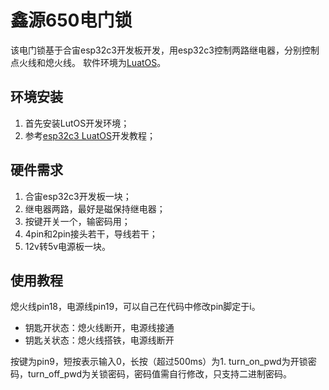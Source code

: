 # 鑫源650电门锁

该电门锁基于合宙esp32c3开发板开发，用esp32c3控制两路继电器，分别控制点火线和熄火线。
软件环境为[LuatOS](https://wiki.luatos.com/index.html)。

## 环境安装
1. 首先安装LutOS开发环境；
2. 参考[esp32c3 LuatOS](https://wiki.luatos.com/chips/esp32c3/board.html)开发教程；

## 硬件需求
1. 合宙esp32c3开发板一块；
2. 继电器两路，最好是磁保持继电器；
3. 按键开关一个，输密码用；
4. 4pin和2pin接头若干，导线若干；
5. 12v转5v电源板一块。

## 使用教程
熄火线pin18，电源线pin19，可以自己在代码中修改pin脚定于i。
   * 钥匙开状态：熄火线断开，电源线接通
   * 钥匙关状态：熄火线搭铁，电源线断开

按键为pin9，短按表示输入0，长按（超过500ms）为1.
turn_on_pwd为开锁密码，turn_off_pwd为关锁密码，密码值需自行修改，只支持二进制密码。

